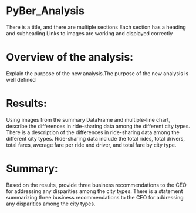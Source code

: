 # PyBer_Analysis
There is a title, and there are multiple sections
Each section has a heading and subheading
Links to images are working and displayed correctly
# Overview of the analysis:
Explain the purpose of the new analysis.The purpose of the new analysis is well defined
# Results: 
Using images from the summary DataFrame and multiple-line chart, describe the differences in ride-sharing data among the different city types.
There is a description of the differences in ride-sharing data among the different city types. Ride-sharing data include the total rides, total drivers, total fares, average fare per ride and driver, and total fare by city type.
# Summary:
Based on the results, provide three business recommendations to the CEO for addressing any disparities among the city types.
There is a statement summarizing three business recommendations to the CEO for addressing any disparities among the city types.
